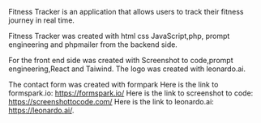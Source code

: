 Fitness Tracker is an application that allows users to track their fitness journey in real time.

Fitness Tracker was created with html css JavaScript,php, prompt engineering and phpmailer from the backend side.

For the front end side was created with Screenshot to code,prompt engineering,React and Taiwind.
The logo was created with leonardo.ai.

The contact form was created with formpark Here is the link to formspark.io:  https://formspark.io/ 
Here is the link to screenshot to code: https://screenshottocode.com/
Here is the link to leonardo.ai: https://leonardo.ai/.
